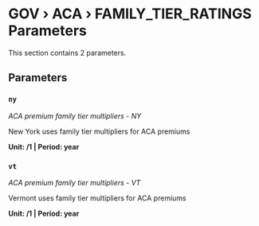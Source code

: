 # GOV › ACA › FAMILY_TIER_RATINGS Parameters

This section contains 2 parameters.

## Parameters

### `ny`
*ACA premium family tier multipliers - NY*

New York uses family tier multipliers for ACA premiums

**Unit: /1 | Period: year**


### `vt`
*ACA premium family tier multipliers - VT*

Vermont uses family tier multipliers for ACA premiums

**Unit: /1 | Period: year**

